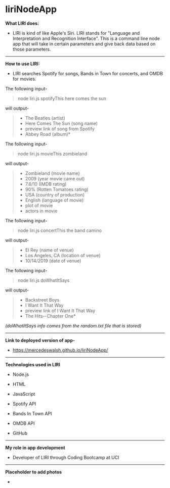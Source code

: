 # liriNodeApp

**What LIRI does:**

- LIRI is kind of like Apple's Siri. LIRI stands for "Language and Interpretation and Recognition Interface". This is a command line node app that will take in certain parameters and give back data based on those parameters.

---

**How to use LIRI:**

- LIRI searches Spotify for songs, Bands in Town for concerts, and OMDB for movies.

The following input-

> node liri.js spotifyThis here comes the sun

will output-

> - The Beatles (artist)
> - Here Comes The Sun (song name)
> - preview link of song from Spotify
> - Abbey Road (album)*

The following input-

> node liri.js movieThis zombieland

will output-

> - Zombieland (movie name)
> - 2009 (year movie came out)
> - 7.6/10 (IMDB rating)
> - 90% (Rotten Tomatoes rating)
> - USA (country of production)
> - English (language of movie)
> - plot of movie
> - actors in movie

The following input- 

> node liri.js concertThis the band camino

will output- 

> - El Rey (name of venue)
> - Los Angeles, CA (location of venue)
> - 10/14/2019 (date of venue)

The following input-

> node liri.js doWhatItSays

will output-

> - Backstreet Boys
> - I Want It That Way
> - preview link of I Want It That Way
> - The Hits--Chapter One*

*(doWhatItSays info comes from the random.txt file that is stored)*

---

**Link to deployed version of app-**

- https://mercedeswalsh.github.io/liriNodeApp/

---

**Technologies used in LIRI**

- Node.js

- HTML

- JavaScript

- Spotify API

- Bands In Town API

- OMDB API

- GitHub

---

**My role in app development**

- Developer of LIRI through Coding Bootcamp at UCI

---

**Placeholder to add photos**

- 